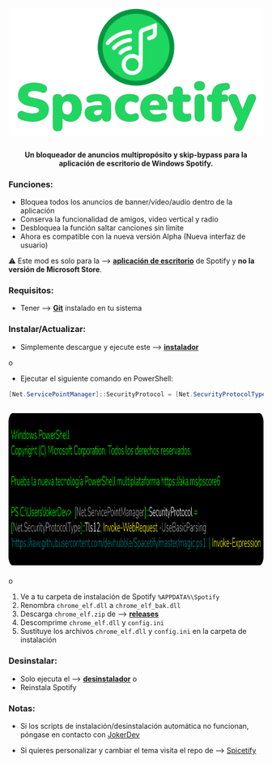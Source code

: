 <center>
    <h1 align="center"><a href="https://github.com/DevHubble"><img src="https://github.com/DevHubble/Spacetify/blob/main/Spacetify.png?raw=true" width="600px"></a></h1>
    <h4 align="center">Un bloqueador de anuncios multipropósito y skip-bypass para la aplicación de escritorio de Windows Spotify.</h4>
</center>

### Funciones:
* Bloquea todos los anuncios de banner/vídeo/audio dentro de la aplicación
* Conserva la funcionalidad de amigos, video vertical y radio
* Desbloquea la función saltar canciones sin límite
* Ahora es compatible con la nueva versión Alpha (Nueva interfaz de usuario)

:warning: Este mod es solo para la --> [**aplicación de escritorio**](https://www.spotify.com/download/windows/) de Spotify y **no la versión de Microsoft Store**.

### Requisitos:
* Tener --> [**Git**](https://git-scm.com/download/win) instalado en tu sistema

### Instalar/Actualizar:
* Simplemente descargue y ejecute este --> [**instalador**](https://raw.githack.com/devhubble/Spacetify/master/instalar.bat)  

o

* Ejecutar el siguiente comando en PowerShell:
```ps1
[Net.ServicePointManager]::SecurityProtocol = [Net.SecurityProtocolType]::Tls12; Invoke-WebRequest -UseBasicParsing 'https://raw.githubusercontent.com/devhubble/Spacetify/master/magic.ps1' | Invoke-Expression
```
<center>
    <h2 align="center"><a href="https://github.com/DevHubble"><img src="https://github.com/DevHubble/Spacetify/blob/main/img/carbon.png" height="300px"></a></h2>
</center>

o

1. Ve a tu carpeta de instalación de Spotify `%APPDATA%\Spotify`
2. Renombra `chrome_elf.dll` a `chrome_elf_bak.dll`
2. Descarga `chrome_elf.zip` de --> [**releases**](https://github.com/devhubble/Spacetify/releases)
3. Descomprime `chrome_elf.dll` y `config.ini` 
4. Sustituye los archivos `chrome_elf.dll` y `config.ini` en la carpeta de instalación

### Desinstalar:
* Solo ejecuta el --> [**desinstalador**](https://raw.githack.com/devhubble/Spacetify/master/desinstalar.bat)
o
* Reinstala Spotify 

 

### Notas:
* Si los scripts de instalación/desinstalación automática no funcionan, póngase en contacto con [JokerDev](https://github.com/devhubble)

* Si quieres personalizar y cambiar el tema visita el repo de --> [Spicetify](https://github.com/khanhas/spicetify-cli)
